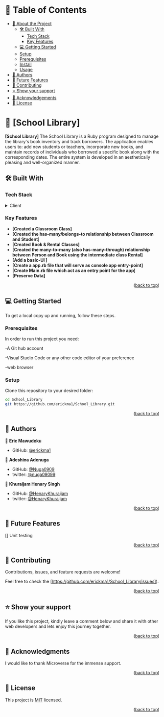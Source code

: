 
<!-- TABLE OF CONTENTS -->

# 📗 Table of Contents

- [📖 About the Project](#about-project)
  - [🛠 Built With](#built-with)
    - [Tech Stack](#tech-stack)
    - [Key Features](#key-features)
   - [💻 Getting Started](#getting-started)
  - [Setup](#setup)
  - [Prerequisites](#prerequisites)
  - [Install](#install)
  - [Usage](#usage)
- [👥 Authors](#authors)
- [🔭 Future Features](#future-features)
- [🤝 Contributing](#contributing)
- [⭐️ Show your support](#support)
- [🙏 Acknowledgements](#acknowledgements)
- [📝 License](#license)

<!-- PROJECT DESCRIPTION -->

# 📖 [School Library] <a name="about-project"></a>

**[School Library]** The School Library is a Ruby program designed to manage the library's book inventory and track borrowers. The application enables users to: add new students or teachers, incorporate new books, and maintain records of individuals who borrowed a specific book along with the corresponding dates. The entire system is developed in an aesthetically pleasing and well-organized manner.

## 🛠 Built With <a name="built-with"></a>


### Tech Stack <a name="tech-stack"></a>

<details>
  <summary>Client</summary>
  <ul>
     <li><a href="https://www.ruby-lang.org/en/">Ruby</a></li>
  </ul>
</details>

<!-- Features -->

### Key Features <a name="key-features"></a>

- **[Created a Classroom Class]**
- **[Created the has-many/belongs-to relationship between Classroom and Student]**
- **[Created Book & Rental Classes]**
- **[Created the many-to-many (also has-many-through) relationship between Person and Book using the intermediate class Rental]**
- **[Add a basic-UI ]**
- **[Create a app.rb file that will serve as console app entry-point]**
- **[Create Main.rb file which act as an entry point for the app]**
- **[Preserve Data]**


<p align="right">(<a href="#readme-top">back to top</a>)</p>

<!-- Features -->

<!-- GETTING STARTED -->

## 💻 Getting Started <a name="getting-started"></a>

To get a local copy up and running, follow these steps.

### Prerequisites

In order to run this project you need:

-A Git hub account

-Visual Studio Code or any other code editor of your preference

-web browser

### Setup

Clone this repository to your desired folder:

```sh
cd School_Library
git https://github.com/erickma1/School_Library.git
```

<p align="right">(<a href="#readme-top">back to top</a>)</p>

<!-- AUTHORS -->

## 👥 Authors <a name="authors"></a>

👤 **Eric Mawudeku**

- GitHub: [@erickma1](https://github.com/erickma1)

👤 **Adeshina Adenuga**

- GitHub: [@Nuga0909](https://github.com/Nuga0909)
- twitter: [@nuga09099](https://twitter.com/nuga09099)

👤 **Khuraijam Henary Singh**

- GitHub: [@HenaryKhuraijam](https://github.com/HenaryKhuraijam)
- twitter: [@HenaryKhuraijam](https://twitter.com/HenaryKhuraijam)

<p align="right">(<a href="#readme-top">back to top</a>)</p>

<!-- FUTURE FEATURES -->

## 🔭 Future Features <a name="future-features"></a>
 
 [] Unit testing


<p align="right">(<a href="#readme-top">back to top</a>)</p>

<!-- CONTRIBUTING -->

## 🤝 Contributing <a name="contributing"></a>

Contributions, issues, and feature requests are welcome!

Feel free to check the [https://github.com/erickma1/School_Library/issues]).

<p align="right">(<a href="#readme-top">back to top</a>)</p>

<!-- SUPPORT -->

## ⭐️ Show your support <a name="support"></a>

If you like this project, kindly leave a comment below and share it with other web developers and lets enjoy this journey together.

<p align="right">(<a href="#readme-top">back to top</a>)</p>

<!-- ACKNOWLEDGEMENTS -->

## 🙏 Acknowledgments <a name="acknowledgements"></a>

I would like to thank Microverse for the immense support.

<p align="right">(<a href="#readme-top">back to top</a>)</p>

  <!-- LICENSE -->

## 📝 License <a name="license"></a>

This project is [MIT](https://github.com/erickma1/School_Library/blob/main/LICENSE) licensed.

<p align="right">(<a href="#readme-top">back to top</a>)</p>
